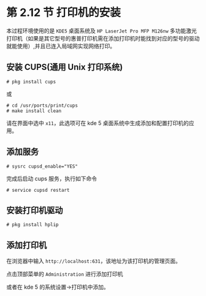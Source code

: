 # 第 2.12 节 打印机的安装

本过程环境使用的是 `KDE5` 桌面系统及 `HP LaserJet Pro MFP M126nw` 多功能激光打印机（如果是其它型号的惠普打印机需在添加打印机时能找到对应的型号的驱动就能使用）,并且已连入局域网实现网络打印。

## 安装 CUPS(通用 Unix 打印系统)

```shell-session
# pkg install cups
```

或

```shell-session
# cd /usr/ports/print/cups
# make install clean
```

请在界面中选中 `x11`，此选项可在 kde 5 桌面系统中生成添加和配置打印机的应用。

## 添加服务

```shell-session
# sysrc cupsd_enable="YES"
```

完成后启动 cups 服务，执行如下命令

```shell-session
# service cupsd restart
```

## 安装打印机驱动

```shell-session
# pkg install hplip
```

## 添加打印机

在浏览器中输入 `http://localhost:631`，该地址为该打印机的管理页面。

点击顶部菜单的 `Administration` 进行添加打印机

或者在 kde 5 的系统设置->打印机中添加。
